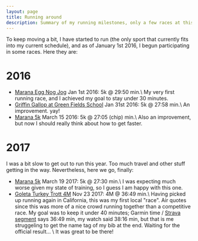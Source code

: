 ```yaml
---
layout: page
title: Running around
description: Summary of my running milestones, only a few races at this time
---
```


To keep moving a bit, I have started to run (the only sport that currently fits into my current schedule), 
and as of January 1st 2016, I begun participating in some races. Here they are:

2016
=====

* [Marana Egg Nog Jog](http://www.itsyourrace.com/Results.aspx?id=6787) Jan 1st 2016: 5k @ 29:50 min.\\
  My very first running race, and I achieved my goal to stay under 30 minutes.  
* [Griffin Gallop at Green Fields School](http://gallop.greenfields.org/) Jan 31st 2016: 5k @ 27:58 min.\\
  An improvement. yay!  
* [Marana 5k](http://www.azroadrunners.org/results/detail/marana-5000-results-2016) March 15 2016: 5k @ 27:05 (chip) min.\\
  Also an improvement, but now I should really think about how to get faster.  

2017
====

I was a bit slow to get out to run this year. Too much travel and other stuff getting in the
way. Nevertheless, here we go, finally:

* [Marana 5k](http://www.azroadrunners.org/results/detail/marana-5000-results-2017) March 19 2017: 5k @ 27:30 min.\\
  I was expecting much worse given my state of training, so I guess I am happy with this one. 
* [Goleta Turkey Trott 4M](http://www.runsantabarbara.com/thanksgiving-4-miler/) Nov 23 2017: 4M @ 36:49 min.\\
  Having picked up running again in California, this was my first local "race".
  Air quotes since this was more of a nice crowd running together than a 
  competitive race. My goal was to keep it under 40 minutes;  Garmin time /
  [Strava segment](https://www.strava.com/segments/6105454) says 36:49 min, my 
  watch said 38:16 min, but that is me struggeling to get the name tag of my
  bib at the end. Waiting for the official result... \\
  It was great to be there!

